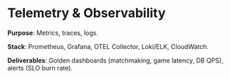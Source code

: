 # Telemetry & Observability

**Purpose**: Metrics, traces, logs.

**Stack**: Prometheus, Grafana, OTEL Collector, Loki/ELK, CloudWatch.

**Deliverables**: Golden dashboards (matchmaking, game latency, DB QPS), alerts (SLO burn rate).
